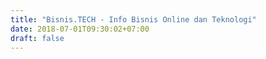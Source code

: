 ```yaml
---
title: "Bisnis.TECH - Info Bisnis Online dan Teknologi"
date: 2018-07-01T09:30:02+07:00
draft: false
---
```


